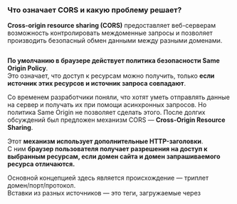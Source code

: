 ### Что означает CORS и какую проблему решает?

**Cross-origin resource sharing (CORS)** предоставляет веб-серверам возможность контролировать междоменные запросы и позволяет производить безопасный обмен данными между разными доменами.  

```

```
**По умолчанию в браузере действует политика безопасности Same Origin Policy**.  
Это означает, что доступ к ресурсам можно получить, только **если источник этих ресурсов и источник запроса совпадают**.  

Со временем разработчики поняли, что хотят уметь отправлять данные на сервер и получать их при помощи асинхронных запросов. Но политика Same Origin не позволяет сделать этого. После долгих обсуждений был предложен механизм CORS — **Cross-Origin Resource Sharing**.  

Этот **механизм использует дополнительные HTTP-заголовки**.  
С ним **браузер пользователя получает разрешения на доступ к выбранным ресурсам, если домен сайта и домен запрашиваемого ресурса отличаются.**  

Основной концепцией здесь является происхождение — триплет домен/порт/протокол.  
Вставки из разных источников — это теги, загружаемые через <script>, <link>, <img>, <video>, <audio>, <object>, <embed>, <iframe> и т.п. Все они разрешены по умолчанию.  
